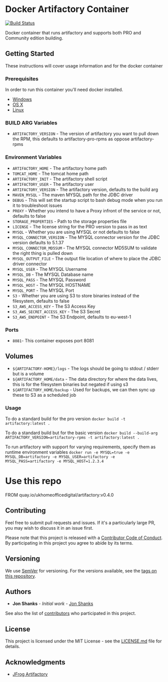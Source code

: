 # Docker Artifactory Container

[![Build Status](https://travis-ci.org/UKHomeOffice/docker-artifactory.svg?branch=master)](https://travis-ci.org/UKHomeOffice/docker-artifactory)

Docker container that runs artifactory and supports both PRO and Community edition building.

## Getting Started

These instructions will cover usage information and for the docker container 

### Prerequisites

In order to run this container you'll need docker installed.

* [Windows](https://docs.docker.com/windows/started)
* [OS X](https://docs.docker.com/mac/started/)
* [Linux](https://docs.docker.com/linux/started/)

### BUILD ARG Variables

* `ARTIFACTORY_VERSION` - The version of artifactory you want to pull down the RPM, this defaults to artifactory-pro-rpms as oppose artifactory-rpms

### Environment Variables

* `ARTIFACTORY_HOME` - The artifactory home path
* `TOMCAT_HOME` - The tomcat home path
* `ARTIFACTORY_INIT` - The artifactory shell script
* `ARTIFACTORY_USER` - The artifactory user
* `ARTIFACTORY_VERSION` - The artifactory version, defaults to the build arg
* `MAVEN_MYSQL` - The maven MYSQL path for the JDBC driver
* `DEBUG` - This will set the startup script to bash debug mode when you run it to troubleshoot issues
* `PROXY` - Whether you intend to have a Proxy infront of the service or not, defaults to false
* `STORAGE_PROPERTIES` - Path to the storage properties file
* `LICENSE` - The license string for the PRO version to pass in as text
* `MYSQL` - Whether you are using MYSQL or not defaults to false
* `MYSQL_CONNECTOR_VERSION` - The MYSQL connector version for the JDBC version defaults to 5.1.37
* `MYSQL_CONNECTOR_MD5SUM` - The MYSQL connector MD5SUM to validate the right thing is pulled down
* `MYSQL_OUTPUT_FILE` - The output file location of where to place the JDBC driver connector
* `MYSQL_USER` - The MYSQL Username
* `MYSQL_DB` - The MYSQL Database name
* `MYSQL_PASS` - The MYSQL Password
* `MYSQL_HOST` - The MYSQL HOSTNAME
* `MYSQL_PORT` - The MYSQL Port
* `S3` - Whether you are using S3 to store binaries instead of the filesystem, defaults to false
* `S3_AWS_ACCESS_KEY` - The S3 Access Key
* `S3_AWS_SECRET_ACCESS_KEY` - The S3 Secret
* `S3_AWS_ENDPOINT` - The S3 Endpoint, defaults to eu-west-1


### Ports

* `8081`- This container exposes port 8081


## Volumes
* `${ARTIFACTORY-HOME}/logs` - The logs should be going to stdout / stderr but is a volume
* `${ARTIFACTORY_HOME/data` - The data directory for where the data lives, this is for the filesystem binaries but negated if using s3
* `${ARTIFACTORY_HOME/backup` - Used for backups, we can then sync up these to S3 as a scheduled job

### Usage

To do a standard build for the pro version
```docker build -t artifactory:latest .```

To do a standard build but for the basic version
```docker build --build-arg ARTIFACTORY_VERSION=artifactory-rpms -t artifactory:latest .```

To run artifactory with support for varying requirements, specify them as runtime environment variables
```docker run -e MYSQL=true -e MYSQL_DB=artifactory -e MYSQL_USER=artifactory -e MYSQL_PASS=artifactory -e MYSQL_HOST=1.2.3.4```

# Use this repo
FROM quay.io/ukhomeofficedigital/artifactory:v0.4.0

## Contributing

Feel free to submit pull requests and issues. If it's a particularly large PR, you may wish to discuss
it in an issue first.

Please note that this project is released with a [Contributor Code of Conduct](code_of_conduct.md). 
By participating in this project you agree to abide by its terms.

## Versioning

We use [SemVer](http://semver.org/) for versioning. For the versions available, see the 
[tags on this repository](https://github.com/UKHomeOffice/docker-artifactory/tags). 

## Authors

* **Jon Shanks** - *Initial work* - [Jon Shanks](https://github.com/jon-shanks)

See also the list of [contributors](https://github.com/UKHomeOffice/docker-artifactory/contributors) who 
participated in this project.

## License

This project is licensed under the MIT License - see the [LICENSE.md](LICENSE.md) file for details.

## Acknowledgments

* [JFrog Artifactory](https://www.jfrog.com/artifactory/)
